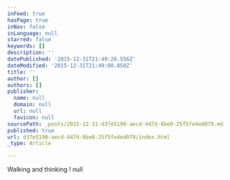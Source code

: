 ```yaml
---
inFeed: true
hasPage: true
inNav: false
inLanguage: null
starred: false
keywords: []
description: ''
datePublished: '2015-12-31T21:49:26.556Z'
dateModified: '2015-12-31T21:49:08.850Z'
title: ''
author: []
authors: []
publisher:
  name: null
  domain: null
  url: null
  favicon: null
sourcePath: _posts/2015-12-31-d37e5190-aecd-447d-8be0-25f5fe4ed079.md
published: true
url: d37e5190-aecd-447d-8be0-25f5fe4ed079/index.html
_type: Article

---
```

Walking and thinking !
null